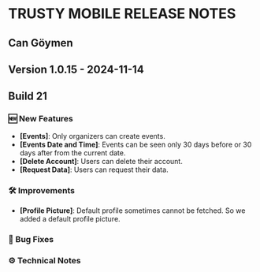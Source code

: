 # TRUSTY MOBILE RELEASE NOTES
## Can Göymen
## Version 1.0.15 - 2024-11-14
## Build 21

### 🆕 New Features

- **[Events]**: Only organizers can create events.
- **[Events Date and Time]**: Events can be seen only 30 days before or 30 days after from the current date.
- **[Delete Account]**: Users can delete their account.
- **[Request Data]**: Users can request their data.

### 🛠️ Improvements

- **[Profile Picture]**: Default profile sometimes cannot be fetched. So we added a default profile picture.

### 🐛 Bug Fixes

### ⚙️ Technical Notes
